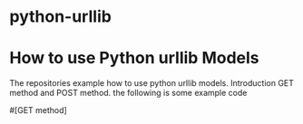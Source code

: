 # python-urllib
# How to use Python urllib Models

The repositories example how to use python urllib models.
Introduction GET method and POST method.
the following is some example code

#[GET method]
